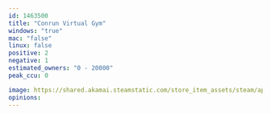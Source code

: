 ```yaml
---
id: 1463500
title: "Conrun Virtual Gym"
windows: "true"
mac: "false"
linux: false
positive: 2
negative: 1
estimated_owners: "0 - 20000"
peak_ccu: 0

image: https://shared.akamai.steamstatic.com/store_item_assets/steam/apps/1463500/header.jpg?t=1630126137
opinions:
---
```


